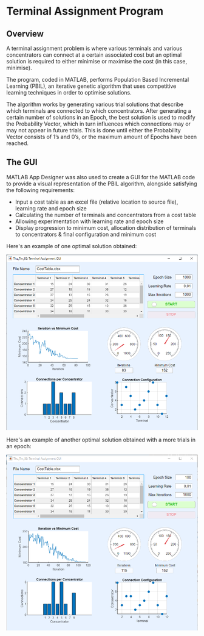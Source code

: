 # Terminal Assignment Program

## Overview

A terminal assignment problem is where various terminals and various concentrators can connect at a certain associated cost but an optimal solution is required to either minimise or maximise the cost (in this case, minimise).

The program, coded in MATLAB, performs Population Based Incremental Learning (PBIL), an iterative genetic algorithm that uses competitive learning techniques in order to optimise solutions.

The algorithm works by generating various trial solutions that describe which terminals are connected to which concentrators. After generating a certain number of solutions in an Epoch, the best solution is used to modify the Probability Vector, which in turn influences which connections may or may not appear in future trials. This is done until either the Probability Vector consists of 1’s and 0’s, or the maximum amount of Epochs have been reached.

## The GUI

MATLAB App Designer was also used to create a GUI for the MATLAB code to provide a visual representation of the PBIL algorithm, alongside satisfying the following requirements:
* Input a cost table as an excel file (relative location to source file), learning rate and epoch size
* Calculating the number of terminals and concentrators from a cost table
* Allowing experimentation with learning rate and epoch size
* Display progression to minimum cost, allocation distribution of terminals to concentrators & final configuration and minimum cost

Here's an example of one optimal solution obtained:

![An optimal solution](Images/solution1.png)

Here's an example of another optimal solution obtained with a more trials in an epoch:

![Another optimal solution](Images/solution2.png)
